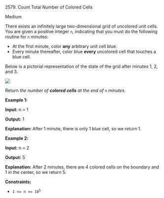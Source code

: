 2579\. Count Total Number of Colored Cells

Medium

There exists an infinitely large two-dimensional grid of uncolored unit cells. You are given a positive integer `n`, indicating that you must do the following routine for `n` minutes:

*   At the first minute, color **any** arbitrary unit cell blue.
*   Every minute thereafter, color blue **every** uncolored cell that touches a blue cell.

Below is a pictorial representation of the state of the grid after minutes 1, 2, and 3.

![](https://leetcode-in-java.github.io/src/main/java/g2501_2600/s2579_count_total_number_of_colored_cells/example-copy-2.png)

Return _the number of **colored cells** at the end of_ `n` _minutes_.

**Example 1:**

**Input:** n = 1

**Output:** 1

**Explanation:** After 1 minute, there is only 1 blue cell, so we return 1.

**Example 2:**

**Input:** n = 2

**Output:** 5

**Explanation:** After 2 minutes, there are 4 colored cells on the boundary and 1 in the center, so we return 5.

**Constraints:**

*   <code>1 <= n <= 10<sup>5</sup></code>